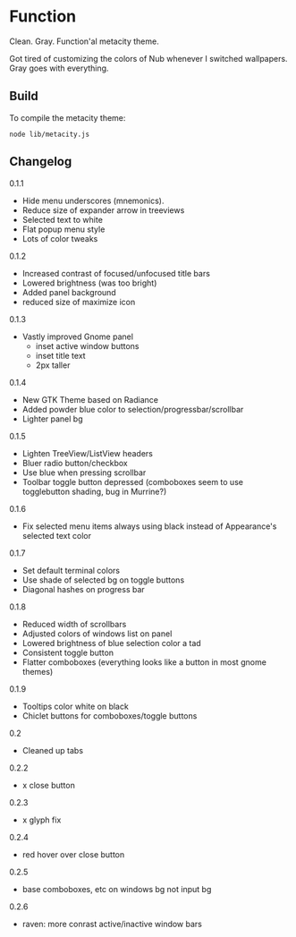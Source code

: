 # Function

Clean. Gray. Function'al metacity theme.

Got tired of customizing the colors of Nub whenever I switched wallpapers.
Gray goes with everything.


## Build

To compile the metacity theme:

    node lib/metacity.js

## Changelog

0.1.1
- Hide menu underscores (mnemonics).
- Reduce size of expander arrow in treeviews
- Selected text to white
- Flat popup menu style
- Lots of color tweaks

0.1.2
- Increased contrast of focused/unfocused title bars
- Lowered brightness (was too bright)
- Added panel background
- reduced size of maximize icon

0.1.3
- Vastly improved Gnome panel
  * inset active window buttons
  * inset title text
  * 2px taller

0.1.4
- New GTK Theme based on Radiance
- Added powder blue color to selection/progressbar/scrollbar
- Lighter panel bg

0.1.5
- Lighten TreeView/ListView headers
- Bluer radio button/checkbox
- Use blue when pressing scrollbar
- Toolbar toggle button depressed (comboboxes seem to use togglebutton shading, bug in Murrine?)

0.1.6
- Fix selected menu items always using black instead of Appearance's selected text color

0.1.7
- Set default terminal colors
- Use shade of selected bg on toggle buttons
- Diagonal hashes on progress bar

0.1.8
- Reduced width of scrollbars
- Adjusted colors of windows list on panel
- Lowered brightness of blue selection color a tad
- Consistent toggle button
- Flatter comboboxes (everything looks like a button in most gnome themes)

0.1.9
- Tooltips color white on black
- Chiclet buttons for comboboxes/toggle buttons

0.2
- Cleaned up tabs

0.2.2
- x close button

0.2.3
- x glyph fix

0.2.4
- red hover over close button

0.2.5
- base comboboxes, etc on windows bg not input bg

0.2.6
- raven: more conrast active/inactive window bars
